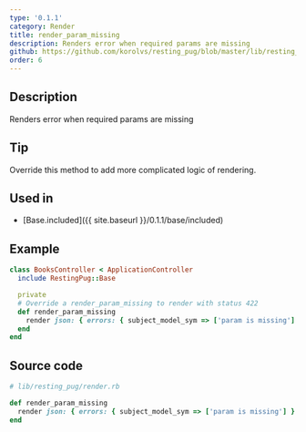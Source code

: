 ```yaml
---
type: '0.1.1'
category: Render
title: render_param_missing
description: Renders error when required params are missing
github: https://github.com/korolvs/resting_pug/blob/master/lib/resting_pug/render.rb#L125
order: 6
---
```


## Description
Renders error when required params are missing

## Tip
Override this method to add more complicated logic of rendering.

## Used in
- [Base.included]({{ site.baseurl }}/0.1.1/base/included)

## Example
```ruby
class BooksController < ApplicationController
  include RestingPug::Base

  private
  # Override a render_param_missing to render with status 422
  def render_param_missing
    render json: { errors: { subject_model_sym => ['param is missing'] } }, status: 422
  end
end
```

## Source code
```ruby
# lib/resting_pug/render.rb

def render_param_missing
  render json: { errors: { subject_model_sym => ['param is missing'] } }, status: 400
end
```



